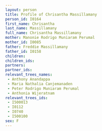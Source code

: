 ```yaml
---
layout: person
title: Profile of Chrisantha Massillamany
person_id: I0164
first_name: Chrisantha
last_name: Massillamany
full_name: Chrisantha Massillamany
mother: Manonie Rodrigo Muniaram Perumal
mother_id: I0085
father: Freddie Massillamany
father_id: I0158
children:
children_ids:
partners:
partner_ids:
relevant_trees_names:
 - Anthony Anandappa
 - Maria Nathalia Canjemanaden
 - Peter Rodrigo Muniaram Perumal
 - Anthonia Wijeratnam
relevant_trees_ids:
 - I500013
 - I0112
 - I0740
 - I500100
sex: F
---
```


